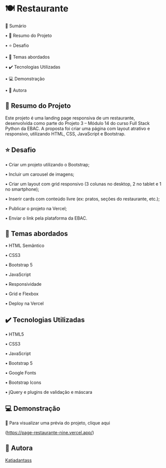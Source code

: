 # 🍽️ Restaurante

📎 Sumário

• 📌 Resumo do Projeto

• ⭐ Desafio

• 📂 Temas abordados

• ✔️ Tecnologias Utilizadas

• 💻 Demonstração

• 🙋 Autora

## 📌 Resumo do Projeto

Este projeto é uma landing page responsiva de um restaurante, desenvolvida como parte do Projeto 3 – Módulo 14 do curso Full Stack Python da EBAC.
A proposta foi criar uma página com layout atrativo e responsivo, utilizando HTML, CSS, JavaScript e Bootstrap.

## ⭐ Desafio

• Criar um projeto utilizando o Bootstrap;

• Incluir um carousel de imagens;

• Criar um layout com grid responsivo (3 colunas no desktop, 2 no tablet e 1 no smartphone);

• Inserir cards com conteúdo livre (ex: pratos, seções do restaurante, etc.);

• Publicar o projeto na Vercel;

• Enviar o link pela plataforma da EBAC.

## 📂 Temas abordados

• HTML Semântico

• CSS3

• Bootstrap 5

• JavaScript

• Responsividade

• Grid e Flexbox

• Deploy na Vercel

## ✔️ Tecnologias Utilizadas

• HTML5

• CSS3

• JavaScript

• Bootstrap 5

• Google Fonts

• Bootstrap Icons

• jQuery e plugins de validação e máscara

## 💻 Demonstração

🔗 Para visualizar uma prévia do projeto, clique aqui

(https://page-restaurante-nine.vercel.app/)

## 🙋 Autora

[Katiadantass](https://github.com/Katiadantass)
